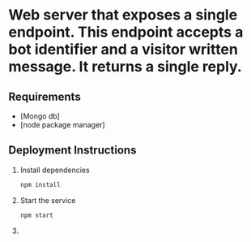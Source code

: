 # Web server that exposes a single endpoint. This endpoint accepts a bot identifier and a visitor written message. It returns a single reply. 

## Requirements

* [Mongo db] 
* [node package manager]

## Deployment Instructions

1. Install dependencies
   ```bash
   npm install
   ```
1. Start the service   
    ```bash
    npm start
    ```
1. 